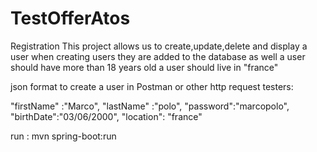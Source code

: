 # TestOfferAtos
Registration
This project allows us to create,update,delete and display a user when creating users they are added to the database as well a user should have more than 18 years old a user should live in "france"

json format to create a user in Postman or other http request testers:

"firstName" :"Marco", "lastName" :"polo", "password":"marcopolo", "birthDate":"03/06/2000", "location": "france"

run : mvn spring-boot:run

